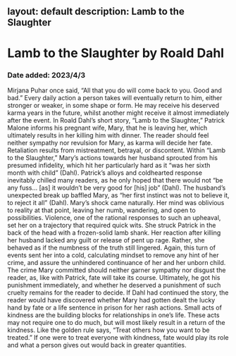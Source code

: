 layout: default
description: Lamb to the Slaughter
---
# Lamb to the Slaughter by Roald Dahl
### Date added: 2023/4/3
Mirjana Puhar once said, “All that you do will come back to you. Good and bad.” Every daily action a person takes will eventually return to him, either stronger or weaker, in some shape or form. He may receive his  deserved karma years in the future, whilst another might receive it almost immediately after the event. In Roald Dahl’s short story, “Lamb to the Slaughter,” Patrick Malone informs his pregnant wife, Mary, that he is leaving her, which ultimately results in her killing him with dinner. The reader should feel neither sympathy nor revulsion for Mary, as karma will decide her fate. 
	Retaliation results from mistreatment, betrayal, or discontent. Within “Lamb to the Slaughter,” Mary’s actions towards her husband sprouted from his presumed infidelity, which hit her particularly hard as it “was her sixth month with child” (Dahl). Patrick’s alloys and coldhearted response inevitably chilled many readers, as he only hoped that there would not “be any fuss… [as] it wouldn’t be very good for [his] job” (Dahl). The husband’s unexpected break up baffled Mary, as “her first instinct was not to believe it, to reject it all” (Dahl). Mary’s shock came naturally. Her mind was oblivious to reality at that point, leaving her numb, wandering, and open to possibilities. Violence, one of the rational responses to such an upheaval, set her on a trajectory that required quick wits. She struck Patrick in the back of the head with a frozen-solid lamb shank. Her reaction after killing her husband lacked any guilt or release of pent up rage. Rather, she behaved as if the numbness of the truth still lingered. Again, this turn of events sent her into a cold, calculating mindset to remove any hint of her crime, and assure the unhindered continuance of her and her unborn child.
The crime Mary committed should neither garner sympathy nor disgust the reader, as, like with Patrick, fate will take its course. Ultimately, he got his punishment immediately, and whether he deserved a punishment of such cruelty remains for the reader to decide. If Dahl had continued the story, the reader would have discovered whether Mary had gotten dealt the lucky hand by fate or a life sentence in prison for her rash actions.
	Small acts of kindness are the building blocks for relationships in one’s life. These acts may not require one to do much, but will most likely result in a return of the kindness. Like the golden rule says, “Treat others how you want to be treated.” If one were to treat everyone with kindness, fate would play its role and what a person gives out would back in greater quantities.
